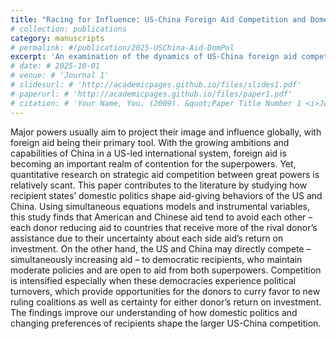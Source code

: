 ```yaml
---
title: "Racing for Influence: US-China Foreign Aid Competition and Domestic Politics of Recipient States"
# collection: publications
category: manuscripts
# permalink: #/publication/2025-USChina-Aid-DomPol
excerpt: 'An examination of the dynamics of US-China foreign aid competition and domestic politics of the recipient states'
# date: # 2025-10-01
# venue: # 'Journal 1'
# slidesurl: # 'http://academicpages.github.io/files/slides1.pdf'
# paperurl: # 'http://academicpages.github.io/files/paper1.pdf'
# citation: # 'Your Name, You. (2009). &quot;Paper Title Number 1 <i>Journal 1</i>. 1(1).`
---
```


Major powers usually aim to project their image and influence globally, with foreign aid being their primary tool. With the growing ambitions and capabilities of China in a US-led international system, foreign aid is becoming an important realm of contention for the superpowers. Yet, quantitative research on strategic aid competition between great powers is relatively scant. This paper contributes to the literature by studying how recipient states’ domestic politics shape aid-giving behaviors of the US and China. Using simultaneous equations models and instrumental variables, this study finds that American and Chinese aid tend to avoid each other – each donor reducing aid to countries that receive more of the rival donor’s assistance due to their uncertainty about each side aid’s return on investment. On the other hand, the US and China may directly compete – simultaneously increasing aid – to democratic recipients, who maintain moderate policies and are open to aid from both superpowers. Competition is intensified especially when these democracies experience political turnovers, which provide opportunities for the donors to curry favor to new ruling coalitions as well as certainty for either donor’s return on investment. The findings improve our understanding of how domestic politics and changing preferences of recipients shape the larger US-China competition.
